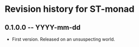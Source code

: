 # Revision history for ST-monad

## 0.1.0.0 -- YYYY-mm-dd

* First version. Released on an unsuspecting world.
